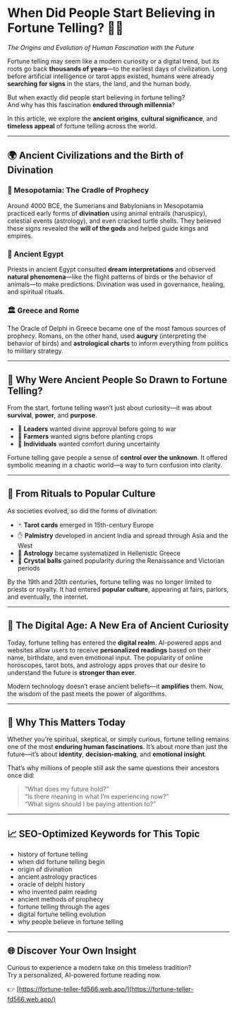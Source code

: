 # When Did People Start Believing in Fortune Telling? 🔮📜  
*The Origins and Evolution of Human Fascination with the Future*

Fortune telling may seem like a modern curiosity or a digital trend, but its roots go back **thousands of years**—to the earliest days of civilization. Long before artificial intelligence or tarot apps existed, humans were already **searching for signs** in the stars, the land, and the human body.

But when exactly did people start believing in fortune telling?  
And why has this fascination **endured through millennia**?

In this article, we explore the **ancient origins**, **cultural significance**, and **timeless appeal** of fortune telling across the world.

---

## 🌍 Ancient Civilizations and the Birth of Divination

### 📜 Mesopotamia: The Cradle of Prophecy  
Around 4000 BCE, the Sumerians and Babylonians in Mesopotamia practiced early forms of **divination** using animal entrails (haruspicy), celestial events (astrology), and even cracked turtle shells. They believed these signs revealed the **will of the gods** and helped guide kings and empires.

### 🏺 Ancient Egypt  
Priests in ancient Egypt consulted **dream interpretations** and observed **natural phenomena**—like the flight patterns of birds or the behavior of animals—to make predictions. Divination was used in governance, healing, and spiritual rituals.

### 🏛️ Greece and Rome  
The Oracle of Delphi in Greece became one of the most famous sources of prophecy. Romans, on the other hand, used **augury** (interpreting the behavior of birds) and **astrological charts** to inform everything from politics to military strategy.

---

## 🧭 Why Were Ancient People So Drawn to Fortune Telling?

From the start, fortune telling wasn’t just about curiosity—it was about **survival**, **power**, and **purpose**.

- 👑 **Leaders** wanted divine approval before going to war  
- 🌾 **Farmers** wanted signs before planting crops  
- 🧘 **Individuals** wanted comfort during uncertainty  

Fortune telling gave people a sense of **control over the unknown**. It offered symbolic meaning in a chaotic world—a way to turn confusion into clarity.

---

## 🔄 From Rituals to Popular Culture

As societies evolved, so did the forms of divination:

- 🃏 **Tarot cards** emerged in 15th-century Europe  
- ✋ **Palmistry** developed in ancient India and spread through Asia and the West  
- 🌠 **Astrology** became systematized in Hellenistic Greece  
- 🔮 **Crystal balls** gained popularity during the Renaissance and Victorian periods  

By the 19th and 20th centuries, fortune telling was no longer limited to priests or royalty. It had entered **popular culture**, appearing at fairs, parlors, and eventually, the internet.

---

## 🤖 The Digital Age: A New Era of Ancient Curiosity

Today, fortune telling has entered the **digital realm**. AI-powered apps and websites allow users to receive **personalized readings** based on their name, birthdate, and even emotional input. The popularity of online horoscopes, tarot bots, and astrology apps proves that our desire to understand the future is **stronger than ever**.

Modern technology doesn’t erase ancient beliefs—it **amplifies** them. Now, the wisdom of the past meets the power of algorithms.

---

## 🔑 Why This Matters Today

Whether you're spiritual, skeptical, or simply curious, fortune telling remains one of the most **enduring human fascinations**. It’s about more than just the future—it’s about **identity**, **decision-making**, and **emotional insight**.

That’s why millions of people still ask the same questions their ancestors once did:  
> “What does my future hold?”  
> “Is there meaning in what I’m experiencing now?”  
> “What signs should I be paying attention to?”

---

## 📈 SEO-Optimized Keywords for This Topic

- history of fortune telling  
- when did fortune telling begin  
- origin of divination  
- ancient astrology practices  
- oracle of delphi history  
- who invented palm reading  
- ancient methods of prophecy  
- fortune telling through the ages  
- digital fortune telling evolution  
- why people believe in fortune telling  

---

## 🌐 Discover Your Own Insight

Curious to experience a modern take on this timeless tradition?  
Try a personalized, AI-powered fortune reading now.

👉 [https://fortune-teller-fd566.web.app/](https://fortune-teller-fd566.web.app/)
